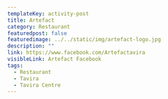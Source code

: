 ```yaml
---
templateKey: activity-post
title: Artefact
category: Restaurant 
featuredpost: false
featuredimage: ../../static/img/artefact-logo.jpg
description: ""
link: https://www.facebook.com/Artefactavira
visibleLink: Artefact Facebook
tags:
  - Restaurant
  - Tavira
  - Tavira Centre
---
```


